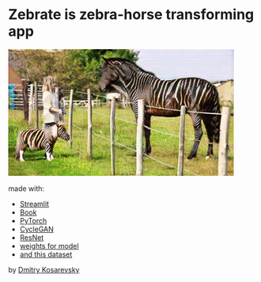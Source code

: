 # Zebrate is zebra-horse transforming app

![alt text](zebrate.png "Zebrate")

made with:
* [Streamlit](https://www.streamlit.io/)
* [Book](https://pytorch.org/assets/deep-learning/Deep-Learning-with-PyTorch.pdf)
* [PyTorch](https://pytorch.org/)
* [CycleGAN](https://github.com/keras-team/keras-io/blob/master/examples/generative/cyclegan.py)
* [ResNet](https://www.res.net/)
* [weights for model](https://github.com/deep-learning-with-pytorch/dlwpt-code/blob/master/data/p1ch2/horse2zebra_0.4.0.pth)
* [and this dataset](http://mng.bz/8pKP)

by [Dmitry Kosarevsky](https://github.com/dKosarevsky)
